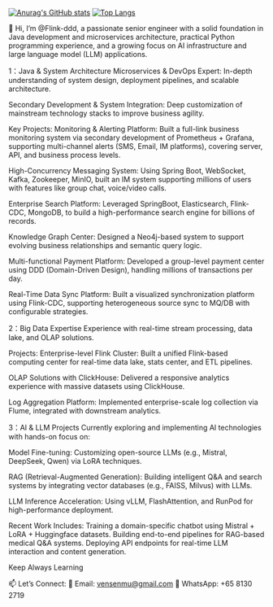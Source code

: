 [![Anurag's GitHub stats](https://github-readme-stats.vercel.app/api?username=Flink-ddd)](https://github.com/Flink-ddd/github-readme-stats)
[![Top Langs](https://github-readme-stats.vercel.app/api/top-langs/?username=Flink-ddd&&layout=compact&count_private=true&cache_seconds=60)](https://github.com/Flink-ddd&)


👋  Hi, I’m @Flink-ddd, a passionate senior  engineer with a solid foundation in Java development and microservices architecture, practical Python programming experience, and a growing focus on AI infrastructure and large language model (LLM) applications.

1：Java & System Architecture
Microservices & DevOps Expert: In-depth understanding of system design, deployment pipelines, and scalable architecture.

Secondary Development & System Integration: Deep customization of mainstream technology stacks to improve business agility.

Key Projects:
Monitoring & Alerting Platform:
Built a full-link business monitoring system via secondary development of Prometheus + Grafana, supporting multi-channel alerts (SMS, Email, IM platforms), covering server, API, and business process levels.

High-Concurrency Messaging System:
Using Spring Boot, WebSocket, Kafka, Zookeeper, MinIO, built an IM system supporting millions of users with features like group chat, voice/video calls.

Enterprise Search Platform:
Leveraged SpringBoot, Elasticsearch, Flink-CDC, MongoDB, to build a high-performance search engine for billions of records.

Knowledge Graph Center:
Designed a Neo4j-based system to support evolving business relationships and semantic query logic.

Multi-functional Payment Platform:
Developed a group-level payment center using DDD (Domain-Driven Design), handling millions of transactions per day.

Real-Time Data Sync Platform:
Built a visualized synchronization platform using Flink-CDC, supporting heterogeneous source sync to MQ/DB with configurable strategies.


2：Big Data Expertise
Experience with real-time stream processing, data lake, and OLAP solutions.

Projects:
Enterprise-level Flink Cluster:
Built a unified Flink-based computing center for real-time data lake, stats center, and ETL pipelines.

OLAP Solutions with ClickHouse:
Delivered a responsive analytics experience with massive datasets using ClickHouse.

Log Aggregation Platform:
Implemented enterprise-scale log collection via Flume, integrated with downstream analytics.


3：AI & LLM Projects
Currently exploring and implementing AI technologies with hands-on focus on:

Model Fine-tuning: Customizing open-source LLMs (e.g., Mistral, DeepSeek, Qwen) via LoRA techniques.

RAG (Retrieval-Augmented Generation): Building intelligent Q&A and search systems by integrating vector databases (e.g., FAISS, Milvus) with LLMs.

LLM Inference Acceleration: Using vLLM, FlashAttention, and RunPod for high-performance deployment.

Recent Work Includes:
Training a domain-specific chatbot using Mistral + LoRA + Huggingface datasets.
Building end-to-end pipelines for RAG-based medical Q&A systems.
Deploying API endpoints for real-time LLM interaction and content generation.

Keep Always Learning


📫 Let’s Connect:
📧 Email: vensenmu@gmail.com        📱 WhatsApp: +65 8130 2719
